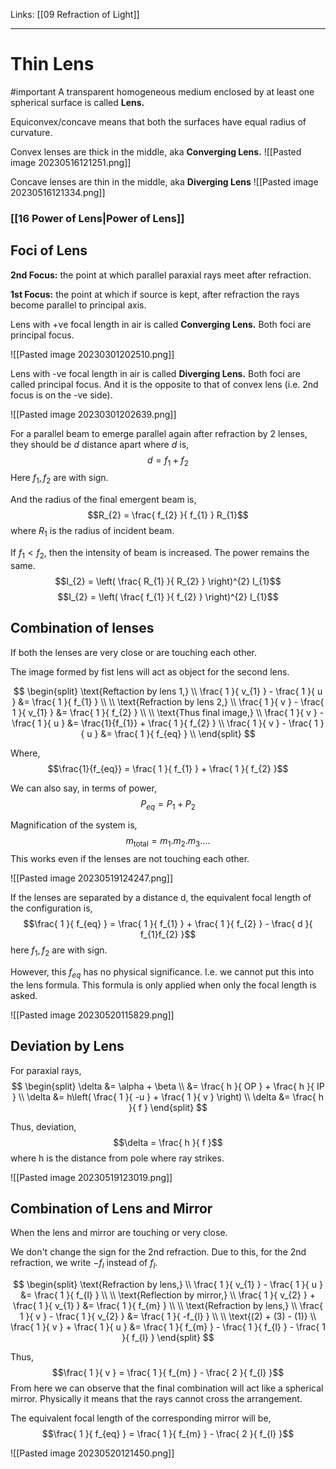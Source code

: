 Links: [[09 Refraction of Light]]
___
# Thin Lens
#important 
A transparent homogeneous medium enclosed by at least one spherical surface is called **Lens.** 

Equiconvex/concave means that both the surfaces have equal radius of curvature. 

Convex lenses are thick in the middle, aka **Converging Lens.**
![[Pasted image 20230516121251.png]]

Concave lenses are thin in the middle, aka **Diverging Lens**
![[Pasted image 20230516121334.png]]

### [[16 Power of Lens|Power of Lens]]
## Foci of Lens
**2nd Focus:** the point at which parallel paraxial rays meet after refraction. 

**1st Focus:** the point at which if source is kept, after refraction the rays become parallel to principal axis. 

Lens with +ve focal length in air is called **Converging Lens.**
Both foci are principal focus. 

![[Pasted image 20230301202510.png]]

Lens with -ve focal length in air is called **Diverging Lens.**
Both foci are called principal focus. And it is the opposite to that of convex lens (i.e. 2nd focus is on the -ve side).

![[Pasted image 20230301202639.png]]


For a parallel beam to emerge parallel again after refraction by 2 lenses, they should be $d$ distance apart where $d$ is,
$$d = f_{1} + f_{2}$$
Here $f_{1},f_{2}$ are with sign. 

And the radius of the final emergent beam is,
$$R_{2} = \frac{ f_{2} }{ f_{1} } R_{1}$$
where $R_{1}$ is the radius of incident beam. 

If $f_{1} < f_{2}$, then the intensity of beam is increased. The power remains the same. 
$$I_{2} = \left( \frac{ R_{1} }{ R_{2} } \right)^{2} I_{1}$$
$$I_{2} = \left( \frac{ f_{1} }{ f_{2} } \right)^{2} I_{1}$$

## Combination of lenses
If both the lenses are very close or are touching each other. 

The image formed by fist lens will act as object for the second lens. 

$$
\begin{split}
\text{Reftaction by lens 1,} \\
\frac{ 1 }{ v_{1} } - \frac{ 1 }{ u } &= \frac{ 1 }{ f_{1} } \\
\\
\text{Refraction by lens 2,} \\
\frac{ 1 }{ v } - \frac{ 1 }{ v_{1} } &= \frac{ 1 }{ f_{2} } \\
\\
\text{Thus final image,} \\
\frac{ 1 }{ v } - \frac{ 1 }{ u } &= \frac{1}{f_{1}} + \frac{ 1 }{ f_{2} } \\
\frac{ 1 }{ v } - \frac{ 1 }{ u } &= \frac{ 1 }{ f_{eq} } \\
\end{split}
$$

Where,
$$\frac{1}{f_{eq}} = \frac{ 1 }{ f_{1} } + \frac{ 1 }{ f_{2} }$$

We can also say, in terms of power,
$$P_{eq} = P_{1} + P_{2}$$

Magnification of the system is,
$$m_{\text{total}} = m_{1}.m_{2}.m_{3}. \dots $$
This works even if the lenses are not touching each other. 

![[Pasted image 20230519124247.png]]

If the lenses are separated by a distance d, the equivalent focal length of the configuration is,
$$\frac{ 1 }{ f_{eq} } = \frac{ 1 }{ f_{1} } + \frac{ 1 }{ f_{2} } - \frac{ d }{ f_{1}f_{2} }$$
here $f_{1},f_{2}$ are with sign. 

However, this $f_{eq}$ has no physical significance. I.e. we cannot put this into the lens formula. This formula is only applied when only the focal length is asked. 

![[Pasted image 20230520115829.png]]

## Deviation by Lens

For paraxial rays,
$$
\begin{split}
\delta &= \alpha + \beta \\
&= \frac{ h }{ OP } + \frac{ h }{ IP } \\
\delta &= h\left( \frac{ 1 }{ -u } + \frac{ 1 }{ v } \right) \\
\delta &= \frac{ h }{ f }
\end{split}
$$

Thus, deviation,
$$\delta = \frac{ h }{ f }$$
where h is the distance from pole where ray strikes. 

![[Pasted image 20230519123019.png]]

## Combination of Lens and Mirror
When the lens and mirror are touching or very close.

We don't change the sign for the 2nd refraction. Due to this, for the 2nd refraction, we write $-f_{l}$ instead of $f_{l}$.

$$
\begin{split}
\text{Refraction by lens,} \\
\frac{ 1 }{ v_{1} } - \frac{ 1 }{ u } &= \frac{ 1 }{ f_{l} } \\
\\
\text{Reflection by mirror,} \\
\frac{ 1 }{ v_{2} } + \frac{ 1 }{ v_{1} } &= \frac{ 1 }{ f_{m} } \\
\\
\text{Refraction by lens,} \\
\frac{ 1 }{ v } - \frac{ 1 }{ v_{2} } &= \frac{ 1 }{ -f_{l} } \\
\\
\text{(2) + (3) - (1)} \\
\frac{ 1 }{ v } + \frac{ 1 }{ u } &= \frac{ 1 }{ f_{m} } - \frac{ 1 }{ f_{l} } - \frac{ 1 }{ f_{l} }
\end{split}
$$

Thus,
$$\frac{ 1 }{ v } = \frac{ 1 }{ f_{m} } - \frac{ 2 }{ f_{l} }$$
From here we can observe that the final combination will act like a spherical mirror. Physically it means that the rays cannot cross the arrangement. 

The equivalent focal length of the corresponding mirror will be,
$$\frac{ 1 }{ f_{eq} } = \frac{ 1 }{ f_{m} } - \frac{ 2 }{ f_{l} }$$

![[Pasted image 20230520121450.png]]